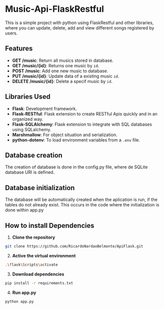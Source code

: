 # Music-Api-FlaskRestful
This is a simple project with python using FlaskRestful and other libraries, where you can update, delete, add and view  different songs  registered by users.

## Features

- **GET /music**: Return all musics stored in database.
- **GET /music/{id}**: Returns one music by `id`.
- **POST /music**: Add one new music to database.
- **PUT /music/{id}**: Update data of a existing music `id`.
- **DELETE /music/{id}**: Delete a specif music by `id`.

## Libraries Used

- **Flask**: Development framework.
- **Flask-RESTful**: Flask extension to create RESTful Apis quickly and in an organized way.
- **Flask-SQLAlchemy**: Flask extension to integrate with SQL databases using SQLalchemy.
- **Marshmallow**: For object situation and serialization.
- **python-dotenv**: To load environment variables from a  `.env` file.

## Database creation

The creation of database is done in the config.py file, where de SQLite database URI is defined.

## Database initialization

The database will be automatically created when the aplication is run, if the tables do not already exist. This occurs in the code where the initialization is done within app.py

## How to install Dependencies 

1. **Clone the repository**

```bash
git clone https://github.com/RicardoNardaoBelmonte/ApiFlask.git
```

2. **Active the virtual environment**

```bash
.\flask\Scripts\activate
```

3. **Download dependencies**

```bash
pip install -r requirements.txt
```

4. **Run app.py**

```bash
python app.py
``` 